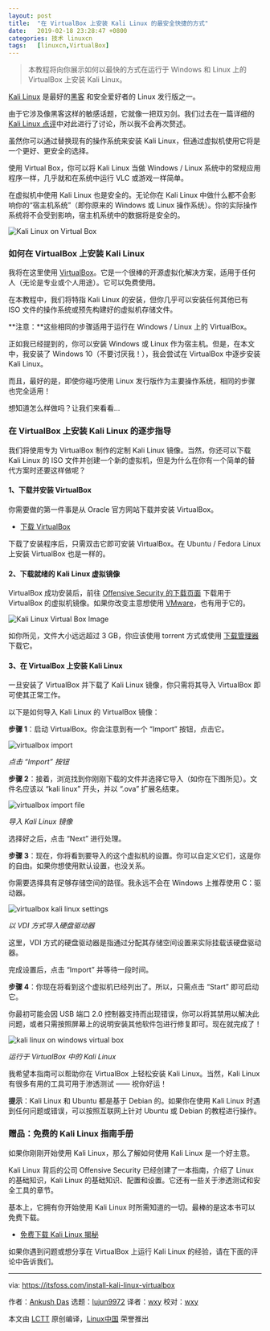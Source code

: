 ```yaml
---
layout: post
title:	"在 VirtualBox 上安装 Kali Linux 的最安全快捷的方式"
date:	2019-02-18 23:28:47 +0800 
categories:	技术 linuxcn 
tags:	[linuxcn,VirtualBox]
---
```




> 
> 本教程将向你展示如何以最快的方式在运行于 Windows 和 Linux 上的 VirtualBox 上安装 Kali Linux。
> 
> 
> 


[Kali Linux](https://www.kali.org/) 是最好的[黑客](https://itsfoss.com/linux-hacking-penetration-testing/) 和安全爱好者的 Linux 发行版之一。


由于它涉及像黑客这样的敏感话题，它就像一把双刃剑。我们过去在一篇详细的 [Kali Linux 点评](/article-10198-1.html)中对此进行了讨论，所以我不会再次赘述。


虽然你可以通过替换现有的操作系统来安装 Kali Linux，但通过虚拟机使用它将是一个更好、更安全的选择。


使用 Virtual Box，你可以将 Kali Linux 当做 Windows / Linux 系统中的常规应用程序一样，几乎就和在系统中运行 VLC 或游戏一样简单。


在虚拟机中使用 Kali Linux 也是安全的。无论你在 Kali Linux 中做什么都不会影响你的“宿主机系统”（即你原来的 Windows 或 Linux 操作系统）。你的实际操作系统将不会受到影响，宿主机系统中的数据将是安全的。


![Kali Linux on Virtual Box](/Asserts/Images/album/201902/18/232852a5jd2n3jn9ywyrzk.png)


### 如何在 VirtualBox 上安装 Kali Linux


我将在这里使用 [VirtualBox](https://www.virtualbox.org/)。它是一个很棒的开源虚拟化解决方案，适用于任何人（无论是专业或个人用途）。它可以免费使用。


在本教程中，我们将特指 Kali Linux 的安装，但你几乎可以安装任何其他已有 ISO 文件的操作系统或预先构建好的虚拟机存储文件。


**注意：**这些相同的步骤适用于运行在 Windows / Linux 上的 VirtualBox。


正如我已经提到的，你可以安装 Windows 或 Linux 作为宿主机。但是，在本文中，我安装了 Windows 10（不要讨厌我！），我会尝试在 VirtualBox 中逐步安装 Kali Linux。


而且，最好的是，即使你碰巧使用 Linux 发行版作为主要操作系统，相同的步骤也完全适用！


想知道怎么样做吗？让我们来看看…


### 在 VirtualBox 上安装 Kali Linux 的逐步指导


我们将使用专为 VirtualBox 制作的定制 Kali Linux 镜像。当然，你还可以下载 Kali Linux 的 ISO 文件并创建一个新的虚拟机，但是为什么在你有一个简单的替代方案时还要这样做呢？


#### 1、下载并安装 VirtualBox


你需要做的第一件事是从 Oracle 官方网站下载并安装 VirtualBox。


* [下载 VirtualBox](https://www.virtualbox.org/wiki/Downloads)


下载了安装程序后，只需双击它即可安装 VirtualBox。在 Ubuntu / Fedora Linux 上安装 VirtualBox 也是一样的。


#### 2、下载就绪的 Kali Linux 虚拟镜像


VirtualBox 成功安装后，前往 [Offensive Security 的下载页面](https://www.offensive-security.com/kali-linux-vm-vmware-virtualbox-image-download/) 下载用于 VirtualBox 的虚拟机镜像。如果你改变主意想使用 [VMware](https://itsfoss.com/install-vmware-player-ubuntu-1310/)，也有用于它的。


![Kali Linux Virtual Box Image](/Asserts/Images/album/201902/18/232853b1zt3thbw8tpbqtz.jpg)


如你所见，文件大小远远超过 3 GB，你应该使用 torrent 方式或使用 [下载管理器](https://itsfoss.com/4-best-download-managers-for-linux/) 下载它。


#### 3、在 VirtualBox 上安装 Kali Linux


一旦安装了 VirtualBox 并下载了 Kali Linux 镜像，你只需将其导入 VirtualBox 即可使其正常工作。


以下是如何导入 Kali Linux 的 VirtualBox 镜像：


**步骤 1**：启动 VirtualBox。你会注意到有一个 “Import” 按钮，点击它。


![virtualbox import](/Asserts/Images/album/201902/18/232856uxcwxo4waa4wectj.jpg)


*点击 “Import” 按钮*


**步骤 2**：接着，浏览找到你刚刚下载的文件并选择它导入（如你在下图所见）。文件名应该以 “kali linux” 开头，并以 “.ova” 扩展名结束。


![virtualbox import file](/Asserts/Images/album/201902/18/232858td3zwb3xzwxht1d1.jpg)


*导入 Kali Linux 镜像*


选择好之后，点击 “Next” 进行处理。


**步骤 3**：现在，你将看到要导入的这个虚拟机的设置。你可以自定义它们，这是你的自由。如果你想使用默认设置，也没关系。


你需要选择具有足够存储空间的路径。我永远不会在 Windows 上推荐使用 C：驱动器。


![virtualbox kali linux settings](/Asserts/Images/album/201902/18/232900cpp0o5oorol44pl0.jpg)


*以 VDI 方式导入硬盘驱动器*


这里，VDI 方式的硬盘驱动器是指通过分配其存储空间设置来实际挂载该硬盘驱动器。


完成设置后，点击 “Import” 并等待一段时间。


**步骤 4**：你现在将看到这个虚拟机已经列出了。所以，只需点击 “Start” 即可启动它。


你最初可能会因 USB 端口 2.0 控制器支持而出现错误，你可以将其禁用以解决此问题，或者只需按照屏幕上的说明安装其他软件包进行修复即可。现在就完成了！


![kali linux on windows virtual box](/Asserts/Images/album/201902/18/232901em6tdpfmezeted4o.jpg)


*运行于 VirtualBox 中的 Kali Linux*


我希望本指南可以帮助你在 VirtualBox 上轻松安装 Kali Linux。当然，Kali Linux 有很多有用的工具可用于渗透测试 —— 祝你好运！


**提示**：Kali Linux 和 Ubuntu 都是基于 Debian 的。如果你在使用 Kali Linux 时遇到任何问题或错误，可以按照互联网上针对 Ubuntu 或 Debian 的教程进行操作。


### 赠品：免费的 Kali Linux 指南手册


如果你刚刚开始使用 Kali Linux，那么了解如何使用 Kali Linux 是一个好主意。


Kali Linux 背后的公司 Offensive Security 已经创建了一本指南，介绍了 Linux 的基础知识，Kali Linux 的基础知识、配置和设置。它还有一些关于渗透测试和安全工具的章节。


基本上，它拥有你开始使用 Kali Linux 时所需知道的一切。最棒的是这本书可以免费下载。


* [免费下载 Kali Linux 揭秘](https://kali.training/downloads/Kali-Linux-Revealed-1st-edition.pdf)


如果你遇到问题或想分享在 VirtualBox 上运行 Kali Linux 的经验，请在下面的评论中告诉我们。




---


via: <https://itsfoss.com/install-kali-linux-virtualbox>


作者：[Ankush Das](https://itsfoss.com/author/ankush/) 选题：[lujun9972](https://github.com/lujun9972) 译者：[wxy](https://github.com/wxy) 校对：[wxy](https://github.com/wxy)


本文由 [LCTT](https://github.com/LCTT/TranslateProject) 原创编译，[Linux中国](https://linux.cn/) 荣誉推出
